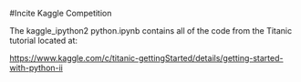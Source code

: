 #Incite Kaggle Competition

The kaggle_ipython2 python.ipynb contains all of the code from the Titanic tutorial located at:

https://www.kaggle.com/c/titanic-gettingStarted/details/getting-started-with-python-ii
